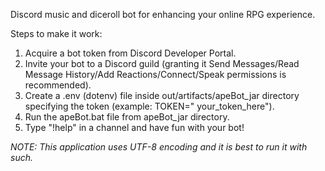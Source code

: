 Discord music and diceroll bot for enhancing your online RPG experience.

Steps to make it work:

1. Acquire a bot token from Discord Developer Portal.
2. Invite your bot to a Discord guild (granting it Send Messages/Read Message History/Add Reactions/Connect/Speak permissions is recommended).
3. Create a .env (dotenv) file inside out/artifacts/apeBot_jar directory specifying the token (example: TOKEN="
   your_token_here").
4. Run the apeBot.bat file from apeBot_jar directory.
5. Type "!help" in a channel and have fun with your bot!

<i>NOTE: This application uses UTF-8 encoding and it is best to run it with such.</i>
